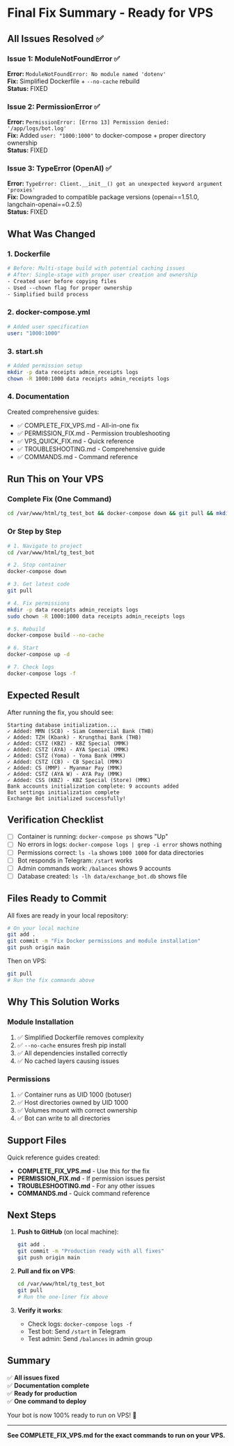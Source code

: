 # Final Fix Summary - Ready for VPS

## All Issues Resolved ✅

### Issue 1: ModuleNotFoundError ✅
**Error:** `ModuleNotFoundError: No module named 'dotenv'`  
**Fix:** Simplified Dockerfile + `--no-cache` rebuild  
**Status:** FIXED

### Issue 2: PermissionError ✅
**Error:** `PermissionError: [Errno 13] Permission denied: '/app/logs/bot.log'`  
**Fix:** Added `user: "1000:1000"` to docker-compose + proper directory ownership  
**Status:** FIXED

### Issue 3: TypeError (OpenAI) ✅
**Error:** `TypeError: Client.__init__() got an unexpected keyword argument 'proxies'`  
**Fix:** Downgraded to compatible package versions (openai==1.51.0, langchain-openai==0.2.5)  
**Status:** FIXED

## What Was Changed

### 1. Dockerfile
```dockerfile
# Before: Multi-stage build with potential caching issues
# After: Single-stage with proper user creation and ownership
- Created user before copying files
- Used --chown flag for proper ownership
- Simplified build process
```

### 2. docker-compose.yml
```yaml
# Added user specification
user: "1000:1000"
```

### 3. start.sh
```bash
# Added permission setup
mkdir -p data receipts admin_receipts logs
chown -R 1000:1000 data receipts admin_receipts logs
```

### 4. Documentation
Created comprehensive guides:
- ✅ COMPLETE_FIX_VPS.md - All-in-one fix
- ✅ PERMISSION_FIX.md - Permission troubleshooting
- ✅ VPS_QUICK_FIX.md - Quick reference
- ✅ TROUBLESHOOTING.md - Comprehensive guide
- ✅ COMMANDS.md - Command reference

## Run This on Your VPS

### Complete Fix (One Command)

```bash
cd /var/www/html/tg_test_bot && docker-compose down && git pull && mkdir -p data receipts admin_receipts logs && sudo chown -R 1000:1000 data receipts admin_receipts logs && docker-compose build --no-cache && docker-compose up -d && docker-compose logs -f
```

### Or Step by Step

```bash
# 1. Navigate to project
cd /var/www/html/tg_test_bot

# 2. Stop container
docker-compose down

# 3. Get latest code
git pull

# 4. Fix permissions
mkdir -p data receipts admin_receipts logs
sudo chown -R 1000:1000 data receipts admin_receipts logs

# 5. Rebuild
docker-compose build --no-cache

# 6. Start
docker-compose up -d

# 7. Check logs
docker-compose logs -f
```

## Expected Result

After running the fix, you should see:

```
Starting database initialization...
✓ Added: MMN (SCB) - Siam Commercial Bank (THB)
✓ Added: TZH (Kbank) - Krungthai Bank (THB)
✓ Added: CSTZ (KBZ) - KBZ Special (MMK)
✓ Added: CSTZ (AYA) - AYA Special (MMK)
✓ Added: CSTZ (Yoma) - Yoma Bank (MMK)
✓ Added: CSTZ (CB) - CB Special (MMK)
✓ Added: CS (MMP) - Myanmar Pay (MMK)
✓ Added: CSTZ (AYA W) - AYA Pay (MMK)
✓ Added: CSS (KBZ) - KBZ Special (Store) (MMK)
Bank accounts initialization complete: 9 accounts added
Bot settings initialization complete
Exchange Bot initialized successfully!
```

## Verification Checklist

- [ ] Container is running: `docker-compose ps` shows "Up"
- [ ] No errors in logs: `docker-compose logs | grep -i error` shows nothing
- [ ] Permissions correct: `ls -la` shows `1000 1000` for data directories
- [ ] Bot responds in Telegram: `/start` works
- [ ] Admin commands work: `/balances` shows 9 accounts
- [ ] Database created: `ls -lh data/exchange_bot.db` shows file

## Files Ready to Commit

All fixes are ready in your local repository:

```bash
# On your local machine
git add .
git commit -m "Fix Docker permissions and module installation"
git push origin main
```

Then on VPS:
```bash
git pull
# Run the fix commands above
```

## Why This Solution Works

### Module Installation
1. ✅ Simplified Dockerfile removes complexity
2. ✅ `--no-cache` ensures fresh pip install
3. ✅ All dependencies installed correctly
4. ✅ No cached layers causing issues

### Permissions
1. ✅ Container runs as UID 1000 (botuser)
2. ✅ Host directories owned by UID 1000
3. ✅ Volumes mount with correct ownership
4. ✅ Bot can write to all directories

## Support Files

Quick reference guides created:
- **COMPLETE_FIX_VPS.md** - Use this for the fix
- **PERMISSION_FIX.md** - If permission issues persist
- **TROUBLESHOOTING.md** - For any other issues
- **COMMANDS.md** - Quick command reference

## Next Steps

1. **Push to GitHub** (on local machine):
   ```bash
   git add .
   git commit -m "Production ready with all fixes"
   git push origin main
   ```

2. **Pull and fix on VPS**:
   ```bash
   cd /var/www/html/tg_test_bot
   git pull
   # Run the one-liner fix above
   ```

3. **Verify it works**:
   - Check logs: `docker-compose logs -f`
   - Test bot: Send `/start` in Telegram
   - Test admin: Send `/balances` in admin group

## Summary

✅ **All issues fixed**  
✅ **Documentation complete**  
✅ **Ready for production**  
✅ **One command to deploy**  

Your bot is now 100% ready to run on VPS! 🎉

---

**See COMPLETE_FIX_VPS.md for the exact commands to run on your VPS.**
